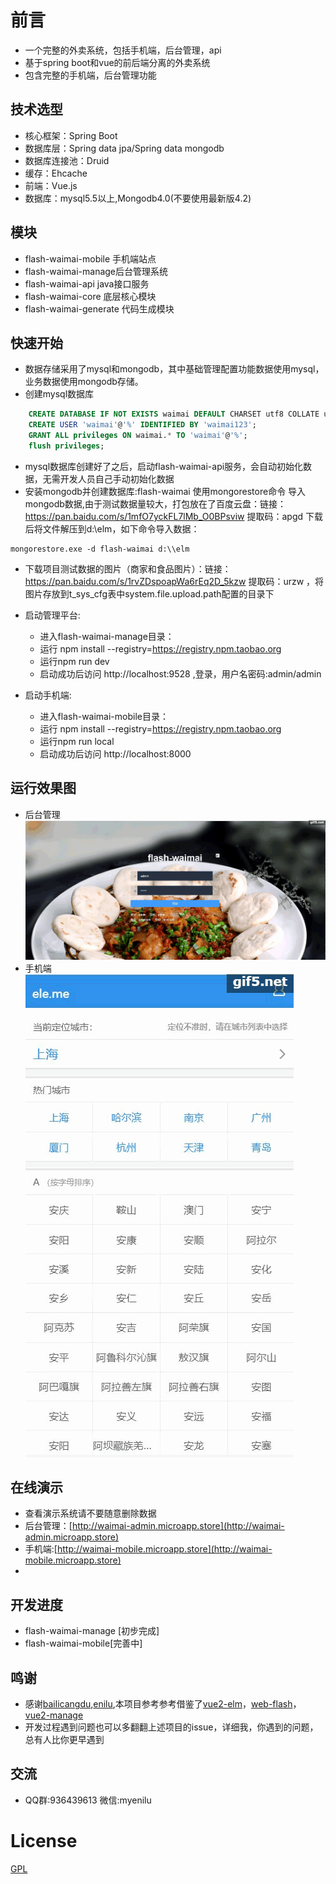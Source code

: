 # 前言
- 一个完整的外卖系统，包括手机端，后台管理，api
- 基于spring boot和vue的前后端分离的外卖系统
- 包含完整的手机端，后台管理功能

## 技术选型
- 核心框架：Spring Boot
- 数据库层：Spring data jpa/Spring data mongodb
- 数据库连接池：Druid
- 缓存：Ehcache
- 前端：Vue.js
- 数据库：mysql5.5以上,Mongodb4.0(不要使用最新版4.2)

## 模块
- flash-waimai-mobile 手机端站点
- flash-waimai-manage后台管理系统
- flash-waimai-api java接口服务
- flash-waimai-core 底层核心模块
- flash-waimai-generate 代码生成模块

## 快速开始
- 数据存储采用了mysql和mongodb，其中基础管理配置功能数据使用mysql，业务数据使用mongodb存储。
- 创建mysql数据库
```sql
    CREATE DATABASE IF NOT EXISTS waimai DEFAULT CHARSET utf8 COLLATE utf8_general_ci; 
    CREATE USER 'waimai'@'%' IDENTIFIED BY 'waimai123';
    GRANT ALL privileges ON waimai.* TO 'waimai'@'%';
    flush privileges;
```
- mysql数据库创建好了之后，启动flash-waimai-api服务，会自动初始化数据，无需开发人员自己手动初始化数据
- 安装mongodb并创建数据库:flash-waimai
使用mongorestore命令  导入mongodb数据,由于测试数据量较大，打包放在了百度云盘：链接：https://pan.baidu.com/s/1mfO7yckFL7lMb_O0BPsviw   提取码：apgd 下载后将文件解压到d:\\elm，如下命令导入数据：
                                              
```
mongorestore.exe -d flash-waimai d:\\elm
```
- 下载项目测试数据的图片（商家和食品图片）：链接：https://pan.baidu.com/s/1rvZDspoapWa6rEq2D_5kzw 提取码：urzw ，将图片存放到t_sys_cfg表中system.file.upload.path配置的目录下

- 启动管理平台:
    - 进入flash-waimai-manage目录：
    - 运行 npm install --registry=https://registry.npm.taobao.org
    - 运行npm run dev
    - 启动成功后访问 http://localhost:9528 ,登录，用户名密码:admin/admin
- 启动手机端:
    - 进入flash-waimai-mobile目录：    
    - 运行 npm install --registry=https://registry.npm.taobao.org
    - 运行npm run local
    - 启动成功后访问 http://localhost:8000

## 运行效果图
- 后台管理
![admin](../admin.gif)
- 手机端    
![mobile](../mobile.gif)

## 在线演示
- 查看演示系统请不要随意删除数据
- 后台管理：[http://waimai-admin.microapp.store](http://waimai-admin.microapp.store)
- 手机端:[http://waimai-mobile.microapp.store](http://waimai-mobile.microapp.store)
- 
## 开发进度
- flash-waimai-manage [初步完成]
- flash-waimai-mobile[完善中]

## 鸣谢
- 感谢[bailicangdu](https://github.com/bailicangdu),[enilu](https://github.com/enilu),本项目参考参考借鉴了[vue2-elm](https://github.com/bailicangdu/vue2-elm)，[web-flash](https://github.com/enilu/web-flash)，[vue2-manage](https://github.com/bailicangdu/vue2-manage)
- 开发过程遇到问题也可以多翻翻上述项目的issue，详细我，你遇到的问题，总有人比你更早遇到

## 交流
- QQ群:936439613 微信:myenilu
# License

[GPL](https://github.com/microapp-store/flash-waimai/blob/master/COPYING)

